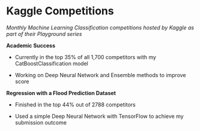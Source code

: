 # Kaggle Competitions
*Monthly Machine Learning Classification competitions hosted by Kaggle as part of their Playground series*


**Academic Success**

- Currently in the top 35% of all 1,700 competitors with my CatBoostClassification model

- Working on Deep Neural Network and Ensemble methods to improve score



**Regression with a Flood Prediction Dataset**

- Finished in the top 44% out of 2788 competitors

- Used a simple Deep Neural Network with TensorFlow to achieve my submission outcome
